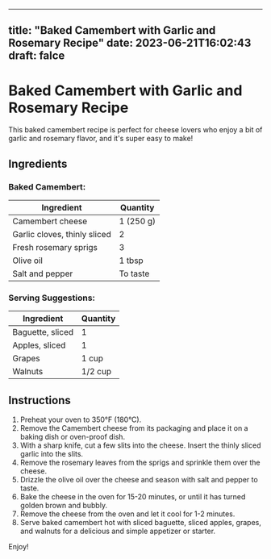 
---
title: "Baked Camembert with Garlic and Rosemary Recipe"
date: 2023-06-21T16:02:43
draft: falce
---

# Baked Camembert with Garlic and Rosemary Recipe

This baked camembert recipe is perfect for cheese lovers who enjoy a bit of garlic and rosemary flavor, and it's super easy to make!


## Ingredients

### Baked Camembert:

| Ingredient | Quantity |
| --- | --- |
| Camembert cheese | 1 (250 g) |
| Garlic cloves, thinly sliced | 2 |
| Fresh rosemary sprigs | 3 |
| Olive oil | 1 tbsp |
| Salt and pepper | To taste |


### Serving Suggestions:

| Ingredient | Quantity |
| --- | --- |
| Baguette, sliced | 1 |
| Apples, sliced | 1 |
| Grapes | 1 cup |
| Walnuts | 1/2 cup |


## Instructions

1. Preheat your oven to 350°F (180°C).
2. Remove the Camembert cheese from its packaging and place it on a baking dish or oven-proof dish.
3. With a sharp knife, cut a few slits into the cheese. Insert the thinly sliced garlic into the slits.
4. Remove the rosemary leaves from the sprigs and sprinkle them over the cheese.
5. Drizzle the olive oil over the cheese and season with salt and pepper to taste.
6. Bake the cheese in the oven for 15-20 minutes, or until it has turned golden brown and bubbly.
7. Remove the cheese from the oven and let it cool for 1-2 minutes.
8. Serve baked camembert hot with sliced baguette, sliced apples, grapes, and walnuts for a delicious and simple appetizer or starter.

Enjoy!
